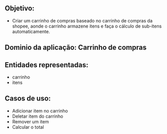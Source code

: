 ## Objetivo:

- Criar um carrinho de compras baseado no carrinho de compras da shopee, aonde o carrinho armazene itens e faça o cálculo de sub-itens automaticamente.

## Dominio da aplicação: Carrinho de compras

## Entidades representadas:

- carrinho
- itens

## Casos de uso:

- Adicionar item no carrinho
- Deletar item do carrinho
- Remover um item
- Calcular o total
